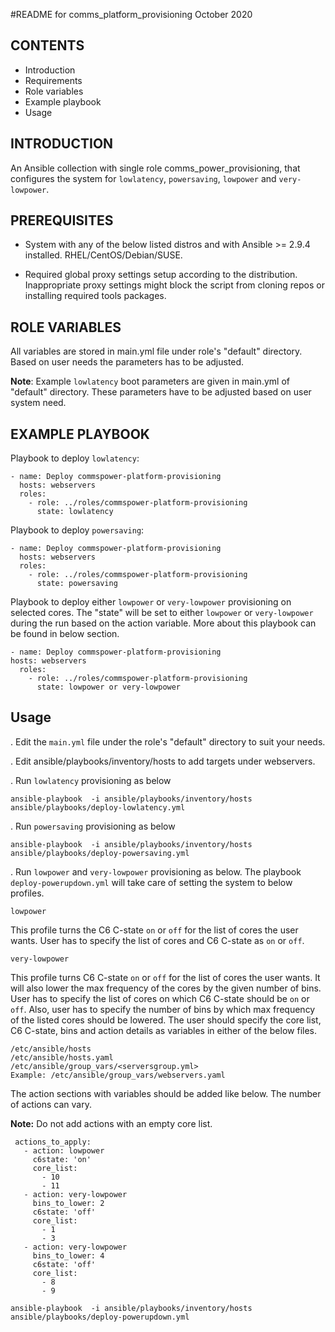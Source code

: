 #README for comms_platform_provisioning
October 2020

## CONTENTS

- Introduction
- Requirements
- Role variables
- Example playbook
- Usage

## INTRODUCTION
An Ansible collection with single role comms_power_provisioning, that
 configures the system for `lowlatency`, `powersaving`, `lowpower` and `very-lowpower`.

## PREREQUISITES
- System with any of the below listed distros and with Ansible >= 2.9.4 installed.
  RHEL/CentOS/Debian/SUSE.

- Required global proxy settings setup according to the distribution.
 Inappropriate proxy settings might block the script from cloning repos
 or installing required tools packages.

## ROLE VARIABLES
All variables are stored in main.yml file under role's "default" directory.
Based on user needs the parameters has to be adjusted.

**Note**: Example `lowlatency` boot parameters are given in main.yml of "default"
directory. These parameters have to be adjusted based on user system need.


## EXAMPLE PLAYBOOK
Playbook to deploy `lowlatency`:
```
- name: Deploy commspower-platform-provisioning
  hosts: webservers
  roles:
    - role: ../roles/commspower-platform-provisioning
      state: lowlatency
```

Playbook to deploy `powersaving`:
```
- name: Deploy commspower-platform-provisioning
  hosts: webservers
  roles:
    - role: ../roles/commspower-platform-provisioning
      state: powersaving
```

Playbook to deploy either `lowpower` or `very-lowpower` provisioning on selected cores. The "state" will be set to either `lowpower` or `very-lowpower` during the run based on the action variable. More about this playbook can be found in below section.
```
- name: Deploy commspower-platform-provisioning
hosts: webservers
  roles:
    - role: ../roles/commspower-platform-provisioning
      state: lowpower or very-lowpower
```

## Usage
  . Edit the `main.yml` file under the role's "default" directory to suit your needs.

  . Edit ansible/playbooks/inventory/hosts to add targets under webservers.

  . Run `lowlatency` provisioning as below
  ```
  ansible-playbook  -i ansible/playbooks/inventory/hosts ansible/playbooks/deploy-lowlatency.yml
  ```
  . Run `powersaving` provisioning as below
  ```
  ansible-playbook  -i ansible/playbooks/inventory/hosts ansible/playbooks/deploy-powersaving.yml
  ```
. Run `lowpower` and `very-lowpower` provisioning as below.
  The playbook `deploy-powerupdown.yml` will take care of setting the
  system to below profiles.

   ```lowpower```

   This profile turns the C6 C-state `on` or `off` for the list of cores the
   user wants. User has to specify the list of cores and C6 C-state as
   `on` or `off`.

  ```very-lowpower```

  This profile turns C6 C-state `on` or `off` for the list of cores the user
  wants. It will also lower the max frequency of the cores by the given number
  of bins. User has to specify the list of cores on which C6 C-state should be
  `on` or `off`. Also, user has to specify the number of bins by which max frequency
  of the listed cores should be lowered. The user should specify the core list,
  C6 C-state, bins and action details as variables in either of the below files.

  ```
  /etc/ansible/hosts
  /etc/ansible/hosts.yaml
  /etc/ansible/group_vars/<serversgroup.yml>
  Example: /etc/ansible/group_vars/webservers.yaml
  ```
 The action sections with variables should be added like below. The number of actions can vary. 

 **Note:** Do not add actions with an empty core list.

 ```
  actions_to_apply:
    - action: lowpower
      c6state: 'on'
      core_list:
        - 10
        - 11
    - action: very-lowpower
      bins_to_lower: 2
      c6state: 'off'
      core_list:
        - 1
        - 3
    - action: very-lowpower
      bins_to_lower: 4
      c6state: 'off'
      core_list:
        - 8
        - 9
 ```

  ```
  ansible-playbook  -i ansible/playbooks/inventory/hosts ansible/playbooks/deploy-powerupdown.yml
  ```
